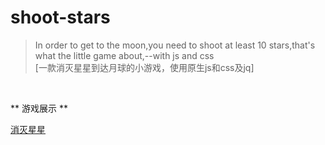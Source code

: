 # shoot-stars
> In order to get to the moon,you need to shoot at least 10 stars,that's what the little game about,--with js and css
><br>
>[一款消灭星星到达月球的小游戏，使用原生js和css及jq]

<br>

   ** 游戏展示 **

 [消灭星星](https://cyanar.github.io/shoot-stars/shootstars.html)
